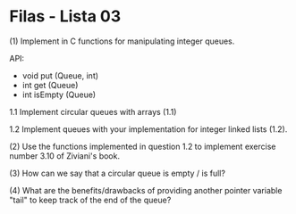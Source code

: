 # Filas  - Lista 03

(1) Implement in C functions for manipulating integer queues.

API:
   + void put (Queue, int)
   + int get (Queue)
   + int isEmpty (Queue)


1.1 Implement circular queues with arrays (1.1)

1.2 Implement queues with your implementation for integer linked lists (1.2).


(2) Use the functions implemented in question 1.2 to implement exercise number 3.10 of Ziviani's book.

(3) How can we say that a circular queue is empty / is full?

(4) What are the benefits/drawbacks of providing another pointer variable "tail" to keep track of the end of the queue?
